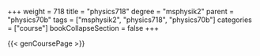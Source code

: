 +++
weight = 718
title = "physics718"
degree = "msphysik2"
parent = "physics70b"
tags = ["msphysik2", "physics718", "physics70b"]
categories = ["course"]
bookCollapseSection = false
+++

{{< genCoursePage >}}
